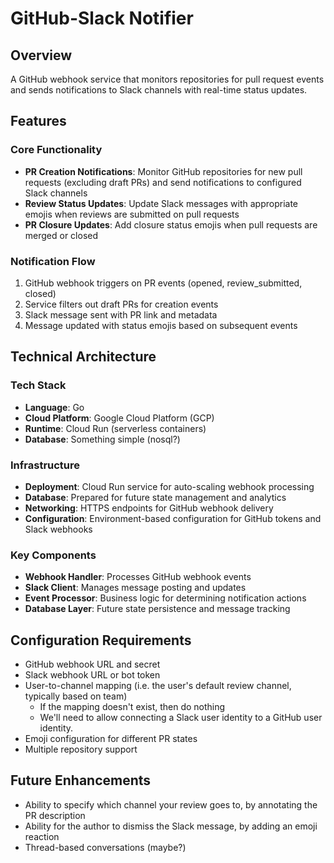 # GitHub-Slack Notifier

## Overview

A GitHub webhook service that monitors repositories for pull request events and sends notifications to Slack channels with real-time status updates.

## Features

### Core Functionality

- **PR Creation Notifications**: Monitor GitHub repositories for new pull requests (excluding draft PRs) and send notifications to configured Slack channels
- **Review Status Updates**: Update Slack messages with appropriate emojis when reviews are submitted on pull requests
- **PR Closure Updates**: Add closure status emojis when pull requests are merged or closed

### Notification Flow

1. GitHub webhook triggers on PR events (opened, review_submitted, closed)
2. Service filters out draft PRs for creation events
3. Slack message sent with PR link and metadata
4. Message updated with status emojis based on subsequent events

## Technical Architecture

### Tech Stack

- **Language**: Go
- **Cloud Platform**: Google Cloud Platform (GCP)
- **Runtime**: Cloud Run (serverless containers)
- **Database**: Something simple (nosql?)

### Infrastructure

- **Deployment**: Cloud Run service for auto-scaling webhook processing
- **Database**: Prepared for future state management and analytics
- **Networking**: HTTPS endpoints for GitHub webhook delivery
- **Configuration**: Environment-based configuration for GitHub tokens and Slack webhooks

### Key Components

- **Webhook Handler**: Processes GitHub webhook events
- **Slack Client**: Manages message posting and updates
- **Event Processor**: Business logic for determining notification actions
- **Database Layer**: Future state persistence and message tracking

## Configuration Requirements

- GitHub webhook URL and secret
- Slack webhook URL or bot token
- User-to-channel mapping (i.e. the user's default review channel, typically based on
  team)
  - If the mapping doesn't exist, then do nothing
  - We'll need to allow connecting a Slack user identity to a GitHub user identity.
- Emoji configuration for different PR states
- Multiple repository support

## Future Enhancements

- Ability to specify which channel your review goes to, by annotating the PR description
- Ability for the author to dismiss the Slack message, by adding an emoji reaction
- Thread-based conversations (maybe?)

